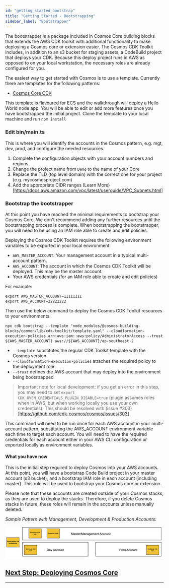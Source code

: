 ```yaml
---
id: "getting_started_bootstrap"
title: "Getting Started - Bootstrapping"
sidebar_label: "Bootstrapper"
---
```


The bootstrapper is a package included in Cosmos Core building blocks that extends the AWS CDK toolkit with additional functionality to make deploying a Cosmos core or extension easier. The Cosmos CDK Toolkit includes, in addition to an s3 bucket for staging assets, a CodeBuild project that deploys your CDK. Because this deploy project runs in AWS as opposed to on your local workstation, the necessary roles are already configured for you.

The easiest way to get started with Cosmos is to use a template. Currently there are templates for the following patterns:
- [Cosmos Core CDK ](https://github.com/cdk-cosmos/cosmos-core-cdk)

This template is flavoured for ECS and the walkthrough will deploy a Hello World node app. You will be able to edit or add more features once you have bootstrapped the initial project. Clone the template to your local machine and run `npm install`

### Edit bin/main.ts 
This is where you will identify the accounts in the Cosmos pattern, e.g. mgt, dev, prod, and configure the needed resources.
1. Complete the configuration objects with your account numbers and regions
2. Change the project name from `Demo` to the name of your Core
3. Replace the TLD (top level domain) with the correct one for your project (e.g. mycosmosproject.com)
3. Add the appropriate CIDR ranges (Learn More)[https://docs.aws.amazon.com/vpc/latest/userguide/VPC_Subnets.html]

### Bootstrap the bootstrapper
At this point you have reached the minimal requirements to bootstrap your Cosmos Core. We don't recommend adding any further resources until the bootstrapping process is complete. When bootstrapping the bootstrapper, you will need to be using an IAM role able to create and edit policies.

Deploying the Cosmos CDK Toolkit requires the following environment variables to be exported in your local environment:

- `AWS_MASTER_ACCOUNT`: Your management account in a typical multi-account pattern.
- `AWS_ACCOUNT`: The account in which the Cosmos CDK Toolkit will be deployed. This may be the master account.
- Your AWS credentials (for an IAM role able to create and edit policies)

For example:

    export AWS_MASTER_ACCOUNT=11111111
    export AWS_ACCOUNT=22222222

Then use the below command to deploy the Cosmos CDK Toolkit resources to your environments.

    npx cdk bootstrap --template "node_modules/@cosmos-building-blocks/common/lib/cdk-toolkit/template.yaml" --cloudformation-execution-policies arn:aws:iam::aws:policy/AdministratorAccess --trust ${AWS_MASTER_ACCOUNT} aws://${AWS_ACCOUNT}/ap-southeast-2

- `--template` substitutes the regular CDK Toolkit template with the Cosmos version
- `--cloudformation-execution-policies` attaches the required policy to the deployment role
- `--trust` defines the AWS account that may deploy into the environment being bootstrapped

 > Important note for local development: if you get an error in this step, you may need to set `export  CDK_OVEN_CREDENTIALS_PLUGIN_DISABLE=true` (plugin assumes roles when in AWS, but when working locally you use your own credentials). This should be resolved with (issue #303)[https://github.com/cdk-cosmos/cosmos/issues/303]

This command will need to be run once for each AWS account in your multi-account pattern, substituting the AWS_ACCOUNT environment variable each time to target each account. You will need to have the required credentials for each account either in your AWS CLI configuration or exported locally as environment variables.

#### What you have now
This is the initial step required to deploy Cosmos into your AWS accounts. At this point, you will have a bootstrap Code Build project in your master account (s3 bucket), and a bootstrap IAM role in each account (including master). This role will be used to bootstrap your Cosmos core or extension. 

Please note that these accounts are created outside of your Cosmos stacks, as they are used to deploy the stacks. Therefore, if you delete Cosmos stacks in future, these roles will remain in the accounts unless manually deleted.

_Sample Pattern with Management, Development & Production Accounts:_

![](./assets/getting_started/cosmos-bootstrap.png)

## [Next Step: Deploying Cosmos Core](getting_started_core.md)

***

